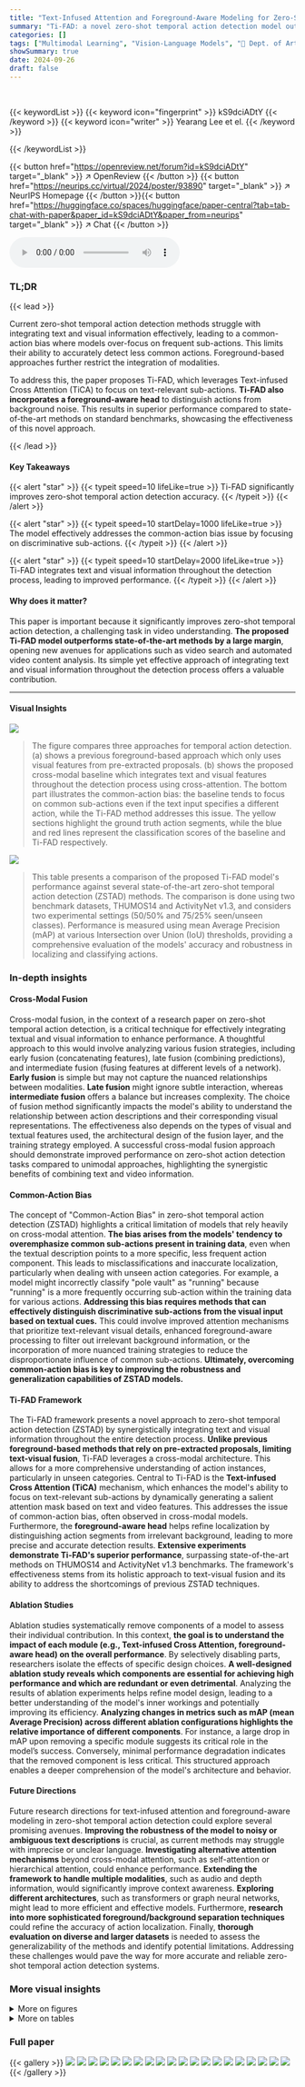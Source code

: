 ```yaml
---
title: "Text-Infused Attention and Foreground-Aware Modeling for Zero-Shot Temporal Action Detection"
summary: "Ti-FAD: a novel zero-shot temporal action detection model outperforms state-of-the-art methods by enhancing text-related visual focus and foreground awareness."
categories: []
tags: ["Multimodal Learning", "Vision-Language Models", "🏢 Dept. of Artificial Intelligence, Korea University",]
showSummary: true
date: 2024-09-26
draft: false
---
```


<br>

{{< keywordList >}}
{{< keyword icon="fingerprint" >}} kS9dciADtY {{< /keyword >}}
{{< keyword icon="writer" >}} Yearang Lee et el. {{< /keyword >}}
 
{{< /keywordList >}}

{{< button href="https://openreview.net/forum?id=kS9dciADtY" target="_blank" >}}
↗ OpenReview
{{< /button >}}
{{< button href="https://neurips.cc/virtual/2024/poster/93890" target="_blank" >}}
↗ NeurIPS Homepage
{{< /button >}}{{< button href="https://huggingface.co/spaces/huggingface/paper-central?tab=tab-chat-with-paper&paper_id=kS9dciADtY&paper_from=neurips" target="_blank" >}}
↗ Chat
{{< /button >}}



<audio controls>
    <source src="https://ai-paper-reviewer.com/kS9dciADtY/podcast.wav" type="audio/wav">
    Your browser does not support the audio element.
</audio>


### TL;DR


{{< lead >}}

Current zero-shot temporal action detection methods struggle with integrating text and visual information effectively, leading to a common-action bias where models over-focus on frequent sub-actions.  This limits their ability to accurately detect less common actions.  Foreground-based approaches further restrict the integration of modalities.



To address this, the paper proposes Ti-FAD, which leverages Text-infused Cross Attention (TiCA) to focus on text-relevant sub-actions.  **Ti-FAD also incorporates a foreground-aware head** to distinguish actions from background noise.  This results in superior performance compared to state-of-the-art methods on standard benchmarks, showcasing the effectiveness of this novel approach.

{{< /lead >}}


#### Key Takeaways

{{< alert "star" >}}
{{< typeit speed=10 lifeLike=true >}} Ti-FAD significantly improves zero-shot temporal action detection accuracy. {{< /typeit >}}
{{< /alert >}}

{{< alert "star" >}}
{{< typeit speed=10 startDelay=1000 lifeLike=true >}} The model effectively addresses the common-action bias issue by focusing on discriminative sub-actions. {{< /typeit >}}
{{< /alert >}}

{{< alert "star" >}}
{{< typeit speed=10 startDelay=2000 lifeLike=true >}} Ti-FAD integrates text and visual information throughout the detection process, leading to improved performance. {{< /typeit >}}
{{< /alert >}}

#### Why does it matter?
This paper is important because it significantly improves zero-shot temporal action detection, a challenging task in video understanding.  **The proposed Ti-FAD model outperforms state-of-the-art methods by a large margin**, opening new avenues for applications such as video search and automated video content analysis. Its simple yet effective approach of integrating text and visual information throughout the detection process offers a valuable contribution.

------
#### Visual Insights



![](https://ai-paper-reviewer.com/kS9dciADtY/figures_1_1.jpg)

> The figure compares three approaches for temporal action detection.  (a) shows a previous foreground-based approach which only uses visual features from pre-extracted proposals. (b) shows the proposed cross-modal baseline which integrates text and visual features throughout the detection process using cross-attention. The bottom part illustrates the common-action bias: the baseline tends to focus on common sub-actions even if the text input specifies a different action, while the Ti-FAD method addresses this issue.  The yellow sections highlight the ground truth action segments, while the blue and red lines represent the classification scores of the baseline and Ti-FAD respectively.





![](https://ai-paper-reviewer.com/kS9dciADtY/tables_6_1.jpg)

> This table presents a comparison of the proposed Ti-FAD model's performance against several state-of-the-art zero-shot temporal action detection (ZSTAD) methods.  The comparison is done using two benchmark datasets, THUMOS14 and ActivityNet v1.3, and considers two experimental settings (50/50% and 75/25% seen/unseen classes).  Performance is measured using mean Average Precision (mAP) at various Intersection over Union (IoU) thresholds, providing a comprehensive evaluation of the models' accuracy and robustness in localizing and classifying actions.





### In-depth insights


#### Cross-Modal Fusion
Cross-modal fusion, in the context of a research paper on zero-shot temporal action detection, is a critical technique for effectively integrating textual and visual information to enhance performance. A thoughtful approach to this would involve analyzing various fusion strategies, including early fusion (concatenating features), late fusion (combining predictions), and intermediate fusion (fusing features at different levels of a network). **Early fusion** is simple but may not capture the nuanced relationships between modalities. **Late fusion** might ignore subtle interaction, whereas **intermediate fusion** offers a balance but increases complexity.  The choice of fusion method significantly impacts the model's ability to understand the relationship between action descriptions and their corresponding visual representations. The effectiveness also depends on the types of visual and textual features used, the architectural design of the fusion layer, and the training strategy employed. A successful cross-modal fusion approach should demonstrate improved performance on zero-shot action detection tasks compared to unimodal approaches, highlighting the synergistic benefits of combining text and video information.

#### Common-Action Bias
The concept of "Common-Action Bias" in zero-shot temporal action detection (ZSTAD) highlights a critical limitation of models that rely heavily on cross-modal attention.  **The bias arises from the models' tendency to overemphasize common sub-actions present in training data**, even when the textual description points to a more specific, less frequent action component. This leads to misclassifications and inaccurate localization, particularly when dealing with unseen action categories.  For example, a model might incorrectly classify "pole vault" as "running" because "running" is a more frequently occurring sub-action within the training data for various actions.  **Addressing this bias requires methods that can effectively distinguish discriminative sub-actions from the visual input based on textual cues.**  This could involve improved attention mechanisms that prioritize text-relevant visual details, enhanced foreground-aware processing to filter out irrelevant background information, or the incorporation of more nuanced training strategies to reduce the disproportionate influence of common sub-actions.  **Ultimately, overcoming common-action bias is key to improving the robustness and generalization capabilities of ZSTAD models.**

#### Ti-FAD Framework
The Ti-FAD framework presents a novel approach to zero-shot temporal action detection (ZSTAD) by synergistically integrating text and visual information throughout the entire detection process.  **Unlike previous foreground-based methods that rely on pre-extracted proposals, limiting text-visual fusion**, Ti-FAD leverages a cross-modal architecture.  This allows for a more comprehensive understanding of action instances, particularly in unseen categories.  Central to Ti-FAD is the **Text-infused Cross Attention (TiCA)** mechanism, which enhances the model's ability to focus on text-relevant sub-actions by dynamically generating a salient attention mask based on text and video features. This addresses the issue of common-action bias, often observed in cross-modal models. Furthermore, the **foreground-aware head** helps refine localization by distinguishing action segments from irrelevant background, leading to more precise and accurate detection results.  **Extensive experiments demonstrate Ti-FAD's superior performance**, surpassing state-of-the-art methods on THUMOS14 and ActivityNet v1.3 benchmarks.  The framework's effectiveness stems from its holistic approach to text-visual fusion and its ability to address the shortcomings of previous ZSTAD techniques.

#### Ablation Studies
Ablation studies systematically remove components of a model to assess their individual contribution.  In this context, **the goal is to understand the impact of each module (e.g., Text-infused Cross Attention, foreground-aware head) on the overall performance**.  By selectively disabling parts, researchers isolate the effects of specific design choices.  **A well-designed ablation study reveals which components are essential for achieving high performance and which are redundant or even detrimental**.  Analyzing the results of ablation experiments helps refine model design, leading to a better understanding of the model's inner workings and potentially improving its efficiency. **Analyzing changes in metrics such as mAP (mean Average Precision) across different ablation configurations highlights the relative importance of different components**. For instance, a large drop in mAP upon removing a specific module suggests its critical role in the model’s success. Conversely, minimal performance degradation indicates that the removed component is less critical. This structured approach enables a deeper comprehension of the model's architecture and behavior.

#### Future Directions
Future research directions for text-infused attention and foreground-aware modeling in zero-shot temporal action detection could explore several promising avenues.  **Improving the robustness of the model to noisy or ambiguous text descriptions** is crucial, as current methods may struggle with imprecise or unclear language.  **Investigating alternative attention mechanisms** beyond cross-modal attention, such as self-attention or hierarchical attention, could enhance performance. **Extending the framework to handle multiple modalities**, such as audio and depth information, would significantly improve context awareness. **Exploring different architectures**, such as transformers or graph neural networks, might lead to more efficient and effective models.  Furthermore, **research into more sophisticated foreground/background separation techniques** could refine the accuracy of action localization. Finally, **thorough evaluation on diverse and larger datasets** is needed to assess the generalizability of the methods and identify potential limitations.  Addressing these challenges would pave the way for more accurate and reliable zero-shot temporal action detection systems.


### More visual insights

<details>
<summary>More on figures
</summary>


![](https://ai-paper-reviewer.com/kS9dciADtY/figures_2_1.jpg)

> Figure 2(a) shows the architecture of the proposed cross-modal baseline, which consists of multiple layers of multi-head self-attention (MHSA) and multi-head cross-attention (X-MHA) modules to effectively integrate text and visual information.  Figure 2(b) presents a comparison of the proposed baseline's performance against existing state-of-the-art methods (STALE, ZEETAD) on the THUMOS14 benchmark dataset, under two different experimental settings (50% seen/50% unseen actions and 75% seen/25% unseen actions). The results highlight the competitive performance of the proposed cross-modal baseline.


![](https://ai-paper-reviewer.com/kS9dciADtY/figures_4_1.jpg)

> This figure shows the architecture of the proposed Ti-FAD model.  (a) illustrates the overall model structure, highlighting the three main components: classification, localization, and foreground-aware head. The foreground-aware head is designed to focus on foreground action segments and suppress background noise.  (b) zooms in on the Text-infused Cross Attention (TiCA) module, which employs a Salient Attentive Mask (SAM) to guide the model to focus on the text-relevant, discriminative parts of the visual features.


![](https://ai-paper-reviewer.com/kS9dciADtY/figures_9_1.jpg)

> This bar chart compares the Average Precision (AP) at a threshold of 0.5 Intersection over Union (IoU) for the baseline model and the proposed Ti-FAD model across various unseen action classes in the THUMOS14 dataset.  It highlights the performance improvement achieved by Ti-FAD, particularly in classes with common sub-actions, indicating its effectiveness in focusing on discriminative sub-actions.  The higher AP values for Ti-FAD suggest its superior ability to accurately classify and localize unseen actions.


![](https://ai-paper-reviewer.com/kS9dciADtY/figures_9_2.jpg)

> This figure compares the architecture of previous foreground-based ZSTAD methods with the proposed cross-modal baseline. The top part illustrates how previous methods integrate text and visual features only within foreground proposals, limiting the use of complete video information.  The bottom part shows an example of 'common-action bias,' where the cross-modal baseline over-focuses on common sub-actions (e.g., 'Running') rather than distinguishing between discriminative sub-actions relevant to the text description (e.g., 'Swing Up' in Pole Vault). Ti-FAD's improved ability to focus on the relevant parts is highlighted.


![](https://ai-paper-reviewer.com/kS9dciADtY/figures_12_1.jpg)

> This figure illustrates three different baseline architectures used in the paper for comparison.  (a) shows a standard ActionFormer without any cross-modal fusion. (b) depicts an ActionFormer enhanced with a self-attention mechanism for cross-modal integration. Finally, (c) presents the authors' proposed cross-modal baseline, utilizing cross-attention for improved text and video feature fusion.  The figure highlights the architectural differences in how text and video features are integrated, showcasing the progression towards the final model.


![](https://ai-paper-reviewer.com/kS9dciADtY/figures_13_1.jpg)

> This bar chart compares the Average Precision (AP) at a threshold of 0.5 Intersection over Union (IoU) for each unseen action class in the THUMOS14 dataset, between the baseline model and the proposed Ti-FAD model.  It highlights Ti-FAD's improved performance, particularly for action classes with common sub-actions (e.g., Running).


![](https://ai-paper-reviewer.com/kS9dciADtY/figures_13_2.jpg)

> This figure visually compares the performance of the proposed Ti-FAD model and the baseline model on the THUMOS14 dataset. It specifically focuses on the 'Pole Vault' action category, highlighting the differences in how each model identifies the action segments. The baseline model, shown in blue, struggles to accurately distinguish the 'Pole Vault' action from similar actions like 'High Jump' and 'Long Jump', focusing on the common sub-action of running.  In contrast, the Ti-FAD model, displayed in red, is able to correctly identify the 'Pole Vault' action by focusing on the more discriminative sub-action (Swing Up), effectively demonstrating the ability of the text-infused attention mechanism to improve accuracy by highlighting text-relevant visual features.


</details>




<details>
<summary>More on tables
</summary>


![](https://ai-paper-reviewer.com/kS9dciADtY/tables_7_1.jpg)
> This table presents an ablation study evaluating the impact of individual components of the proposed Ti-FAD model on the THUMOS14 dataset.  It shows the performance (mAP@AVG) under two different train/test split settings (50%-50% and 75%-25%) by incrementally adding components: SAM (Salient Attentive Mask), S-FAD (soft foreground-aware head), and H-FAD (hard foreground-aware head). Row 1 represents the baseline model without any of these additions, while subsequent rows progressively incorporate each component to show the contribution of each. The final row (8) displays the full Ti-FAD model's performance.

![](https://ai-paper-reviewer.com/kS9dciADtY/tables_7_2.jpg)
> This table presents the results of an ablation study on the THUMOS14 dataset, investigating the impact of different cross-attention mechanisms within the TiCA module on the model's performance.  Specifically, it compares the performance when using only text-to-vision cross-attention, only vision-to-text cross-attention, and both, reporting the average mean Average Precision (mAP) at different Intersection over Union (IoU) thresholds (0.3, 0.5, and 0.7). The results help determine the optimal cross-attention strategy for the TiCA module.

![](https://ai-paper-reviewer.com/kS9dciADtY/tables_8_1.jpg)
> This table presents the ablation study results for the proposed Ti-FAD model on the THUMOS14 dataset under the 50%-50% split setting (50% of classes for training and the rest for testing).  The study investigates different design choices of the model's components by systematically removing or changing various features.  Specifically, it looks at the impact of different kernel functions (Tophat, Cauchy, Gaussian) used for the Saliency Attentive Mask (SAM) and the effects of different ways of applying this mask to the cross-attention mechanism, as well as the impact of using fixed or learnable parameters for the Gaussian mask's standard deviation (σ). The results show the average mean Average Precision (mAP) at different temporal Intersection over Union (tIoU) thresholds (0.3, 0.5, 0.7).

![](https://ai-paper-reviewer.com/kS9dciADtY/tables_8_2.jpg)
> This table presents the ablation study results on the THUMOS14 dataset using the 50%-50% train/test split. It shows the impact of different design choices for the salient attentive mask (SAM) component of the Ti-FAD model on the mean average precision (mAP) at different intersection over union (IoU) thresholds (0.3, 0.5, 0.7). The table is organized to show the effects of different kernel types for SAM, different structures for combining SAM with visual features, different sigma values for the Gaussian kernel, and different text prompt tuning strategies.

![](https://ai-paper-reviewer.com/kS9dciADtY/tables_8_3.jpg)
> This table presents the ablation study results on the THUMOS14 dataset using a 50/50 train/test split.  The study systematically investigates the impact of different design choices within the Ti-FAD model.  Specifically, it examines the effects of varying the kernel design of the Saliency Attentive Mask (SAM), the structure used to incorporate SAM with visual features, the sigma (σ) values of the Gaussian mask used in SAM, and the impact of text prompt tuning strategies on model performance. Each row represents a different configuration, allowing readers to assess the contribution of each component to the overall model performance.

![](https://ai-paper-reviewer.com/kS9dciADtY/tables_8_4.jpg)
> This table presents the ablation study results for the Ti-FAD model on the THUMOS14 dataset using a 50%-50% train-test split.  It shows the impact of different design choices on the model's performance, measured by mAP@tIoU at thresholds of 0.3, 0.5, and 0.7, and the average mAP across these thresholds.  Specific ablation studies include variations in the kernel design for the Salient Attentive Mask (SAM), the structure of SAM, the sigma (σ) value of the Gaussian mask in SAM, and the use of text prompt tuning (TPT).  This table helps to understand which design choices are crucial for the model's performance and provides insights into the model's robustness and the impact of various design elements.

![](https://ai-paper-reviewer.com/kS9dciADtY/tables_12_1.jpg)
> This table presents the ablation study of the cross-modal baseline on the THUMOS14 dataset.  It compares the performance of three different models: (a) ActionFormer without cross-modal fusion, (b) a cross-modal baseline using self-attention, and (c) a cross-modal baseline using cross-attention. The results are reported in terms of mean average precision (mAP) at different intersection over union (IoU) thresholds (0.3, 0.5, 0.7).  The table shows the significant impact of cross-modal fusion and the superior performance of cross-attention compared to self-attention for this task.

![](https://ai-paper-reviewer.com/kS9dciADtY/tables_12_2.jpg)
> This table presents the results of an ablation study on the THUMOS14 dataset, investigating the impact of different cross-attention mechanisms within the TiCA (Text-infused Cross Attention) module. It compares the performance using text-to-vision, vision-to-text, and both directions of cross-attention, offering insights into the effectiveness of each approach and the optimal configuration for integrating text and video features.

![](https://ai-paper-reviewer.com/kS9dciADtY/tables_13_1.jpg)
> This table compares the performance of the proposed Ti-FAD model and its baseline with several other methods that use different text prompt engineering techniques on the THUMOS14 dataset. The different methods shown are: (a) a simple text prompt, (b) prompt augmentation, (c) prompt ensemble, and (d) the proposed method's baseline. The table shows mAP values for different tIoU thresholds (0.3, 0.5, 0.7) and the average mAP. This allows for an assessment of how different prompt engineering approaches affect performance on zero-shot temporal action detection.

</details>




### Full paper

{{< gallery >}}
<img src="https://ai-paper-reviewer.com/kS9dciADtY/1.png" class="grid-w50 md:grid-w33 xl:grid-w25" />
<img src="https://ai-paper-reviewer.com/kS9dciADtY/2.png" class="grid-w50 md:grid-w33 xl:grid-w25" />
<img src="https://ai-paper-reviewer.com/kS9dciADtY/3.png" class="grid-w50 md:grid-w33 xl:grid-w25" />
<img src="https://ai-paper-reviewer.com/kS9dciADtY/4.png" class="grid-w50 md:grid-w33 xl:grid-w25" />
<img src="https://ai-paper-reviewer.com/kS9dciADtY/5.png" class="grid-w50 md:grid-w33 xl:grid-w25" />
<img src="https://ai-paper-reviewer.com/kS9dciADtY/6.png" class="grid-w50 md:grid-w33 xl:grid-w25" />
<img src="https://ai-paper-reviewer.com/kS9dciADtY/7.png" class="grid-w50 md:grid-w33 xl:grid-w25" />
<img src="https://ai-paper-reviewer.com/kS9dciADtY/8.png" class="grid-w50 md:grid-w33 xl:grid-w25" />
<img src="https://ai-paper-reviewer.com/kS9dciADtY/9.png" class="grid-w50 md:grid-w33 xl:grid-w25" />
<img src="https://ai-paper-reviewer.com/kS9dciADtY/10.png" class="grid-w50 md:grid-w33 xl:grid-w25" />
<img src="https://ai-paper-reviewer.com/kS9dciADtY/11.png" class="grid-w50 md:grid-w33 xl:grid-w25" />
<img src="https://ai-paper-reviewer.com/kS9dciADtY/12.png" class="grid-w50 md:grid-w33 xl:grid-w25" />
<img src="https://ai-paper-reviewer.com/kS9dciADtY/13.png" class="grid-w50 md:grid-w33 xl:grid-w25" />
<img src="https://ai-paper-reviewer.com/kS9dciADtY/14.png" class="grid-w50 md:grid-w33 xl:grid-w25" />
<img src="https://ai-paper-reviewer.com/kS9dciADtY/15.png" class="grid-w50 md:grid-w33 xl:grid-w25" />
<img src="https://ai-paper-reviewer.com/kS9dciADtY/16.png" class="grid-w50 md:grid-w33 xl:grid-w25" />
<img src="https://ai-paper-reviewer.com/kS9dciADtY/17.png" class="grid-w50 md:grid-w33 xl:grid-w25" />
<img src="https://ai-paper-reviewer.com/kS9dciADtY/18.png" class="grid-w50 md:grid-w33 xl:grid-w25" />
<img src="https://ai-paper-reviewer.com/kS9dciADtY/19.png" class="grid-w50 md:grid-w33 xl:grid-w25" />
<img src="https://ai-paper-reviewer.com/kS9dciADtY/20.png" class="grid-w50 md:grid-w33 xl:grid-w25" />
{{< /gallery >}}